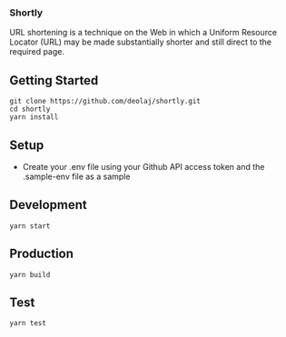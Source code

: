 ### Shortly

URL shortening is a technique on the Web in which a Uniform Resource Locator (URL) may be made substantially shorter and still direct to the required page.

## Getting Started

    git clone https://github.com/deolaj/shortly.git
    cd shortly
    yarn install

## Setup

- Create your .env file using your Github API access token and the .sample-env file as a sample

## Development

    yarn start

## Production

    yarn build

## Test

    yarn test
